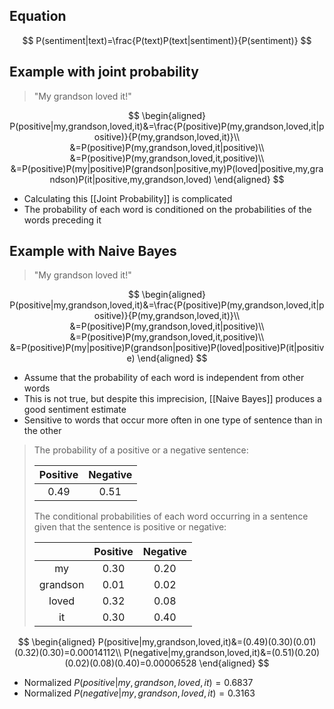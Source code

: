 ## Equation

$$
P(sentiment|text)=\frac{P(text)P(text|sentiment)}{P(sentiment)}
$$

## Example with joint probability

> "My grandson loved it!"

$$
\begin{aligned}
P(positive|my,grandson,loved,it)&=\frac{P(positive)P(my,grandson,loved,it|positive)}{P(my,grandson,loved,it)}\\
&=P(positive)P(my,grandson,loved,it|positive)\\
&=P(positive)P(my,grandson,loved,it,positive)\\
&=P(positive)P(my|positive)P(grandson|positive,my)P(loved|positive,my,grandson)P(it|positive,my,grandson,loved)
\end{aligned}
$$

- Calculating this [[Joint Probability]] is complicated
- The probability of each word is conditioned on the probabilities of the words preceding it


## Example with Naive Bayes

> "My grandson loved it!"

$$
\begin{aligned}
P(positive|my,grandson,loved,it)&=\frac{P(positive)P(my,grandson,loved,it|positive)}{P(my,grandson,loved,it)}\\
&=P(positive)P(my,grandson,loved,it|positive)\\
&=P(positive)P(my,grandson,loved,it,positive)\\
&=P(positive)P(my|positive)P(grandson|positive)P(loved|positive)P(it|positive)
\end{aligned}
$$

- Assume that the probability of each word is independent from other words
- This is not true, but despite this imprecision, [[Naive Bayes]] produces a good sentiment estimate
- Sensitive to words that occur more often in one type of sentence than in the other

> The probability of a positive or a negative sentence:
> 
> |Positive|Negative|
> |:-:|:-:|
> |0.49|0.51|
>
> The conditional probabilities of each word occurring in a sentence given that the sentence is positive or negative:
>
> ||Positive|Negative|
> |:-:|:-:|:-:|
> |my|0.30|0.20|
> |grandson|0.01|0.02|
> |loved|0.32|0.08|
> |it|0.30|0.40|

$$
\begin{aligned}
P(positive|my,grandson,loved,it)&=(0.49)(0.30)(0.01)(0.32)(0.30)=0.00014112\\
P(negative|my,grandson,loved,it)&=(0.51)(0.20)(0.02)(0.08)(0.40)=0.00006528
\end{aligned}
$$

- Normalized $P(positive|my,grandson,loved,it)=0.6837$
- Normalized $P(negative|my,grandson,loved,it)=0.3163$



